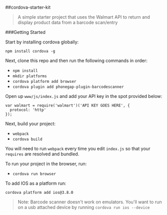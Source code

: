 ##cordova-starter-kit
> A simple starter project that uses the Walmart API to return and display product data from a barcode scan/entry

###Getting Started

Start by installing cordova globally:

`npm install cordova -g`

Next, clone this repo and then run the following commands in order:

- `npm install`
- `mkdir platforms`
- `cordova platform add browser`
- `cordova plugin add phonegap-plugin-barcodescanner`

Open up `www/js/index.js` and add your API key in the spot provided below:

```
var walmart = require('walmart')('API KEY GOES HERE', {
  protocol: 'http'
});
```
Next, build your project:

- `webpack`
- `cordova build`

You will need to run `webpack` every time you edit `index.js` so that your `requires` are resolved and bundled.

To run your project in the browser, run:

- `cordova run browser`

To add IOS as a platform run:

`cordova platform add ios@3.8.0`

> Note: Barcode scanner doesn't work on emulators. You'll want to run on a usb attached device by running `cordova run ios --device`
